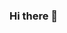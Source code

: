 ### Hi there 👋

<!--
**SarahRWarren/SarahRWarren** is a ✨ _special_ ✨ repository because its `README.md` (this file) appears on your GitHub profile.

I am a Ph.D student at Florida State University, where I work with the [xs/fs experimental lab.](https://coss.fsu.edu/xsfs/#:~:text=About%20xs%2Ffs,topics%20in%20the%20Social%20Sciences.)

My research is focused on political behavior, specifically on indentity and redistribution based voting behavior and coalition building. A particular application of this literature that I am interested in is social production goods such as open-source software, wikis, public guides and so on.

For my research, I use methods from behavioral and experimental economics, social choice theory, attribution, game theory, and machine learning.

For more information about me, please visit [my website.](https://srwarrenpolisci.wordpress.com/)
